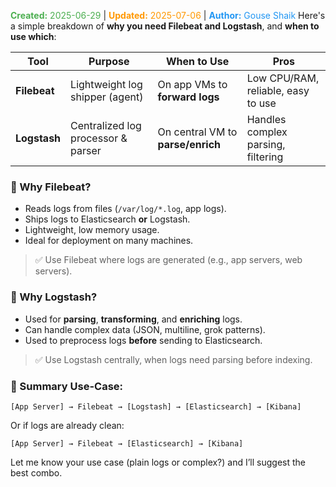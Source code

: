 <span style="color:#4caf50;"><b>Created:</b> 2025-06-29</span> | <span style="color:#ff9800;"><b>Updated:</b> 2025-07-06</span> | <span style="color:#2196f3;"><b>Author:</b> Gouse Shaik</span>
Here's a simple breakdown of **why you need Filebeat and Logstash**, and **when to use which**:

|Tool|Purpose|When to Use|Pros|
|---|---|---|---|
|**Filebeat**|Lightweight log shipper (agent)|On app VMs to **forward logs**|Low CPU/RAM, reliable, easy to use|
|**Logstash**|Centralized log processor & parser|On central VM to **parse/enrich**|Handles complex parsing, filtering|

### 🔹 Why Filebeat?

- Reads logs from files (`/var/log/*.log`, app logs).
- Ships logs to Elasticsearch **or** Logstash.
- Lightweight, low memory usage.
- Ideal for deployment on many machines.

> ✅ Use Filebeat where logs are generated (e.g., app servers, web servers).

### 🔹 Why Logstash?

- Used for **parsing**, **transforming**, and **enriching** logs.
- Can handle complex data (JSON, multiline, grok patterns).
- Used to preprocess logs **before** sending to Elasticsearch.

> ✅ Use Logstash centrally, when logs need parsing before indexing.

### 🔧 Summary Use-Case:

```
[App Server] → Filebeat → [Logstash] → [Elasticsearch] → [Kibana]
```

Or if logs are already clean:

```
[App Server] → Filebeat → [Elasticsearch] → [Kibana]
```

Let me know your use case (plain logs or complex?) and I’ll suggest the best combo.
